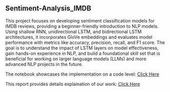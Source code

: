 
<h2> Sentiment-Analysis_IMDB </h2>

This project focuses on developing sentiment classification models for IMDB reviews, providing a beginner-friendly introduction to NLP models. Using shallow RNN, unidirectional LSTM, and bidirectional LSTM architectures, it incorporates GloVe embeddings and evaluates model performance with metrics like accuracy, precision, recall, and F1 score. The goal is to understand the impact of LSTM layers on model effectiveness, gain hands-on experience in NLP, and build a foundational skill set that is beneficial for working on larger language models (LLMs) and more advanced NLP projects in the future.


 The notebook showcases the implementation on a code level: [Click Here](https://github.com/Mouly22/Sentiment-Analysis_IMDB/blob/main/notebook.ipynb)

 This report provides details explaination of our work: [Click Here](https://drive.google.com/file/d/1N2CDonMtuT8WS__sPbjac5bbQN2yAECr/view?usp=sharing)

